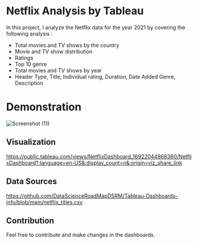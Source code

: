 # Netflix Analysis by Tableau
In this project, I analyze the Netflix data for the year 2021 by covering the following analysis :
- Total movies and TV shows by the country
- Movie and TV show distribution
- Ratings
- Top 10 genre
- Total movies and TV shows by year
- Header  Type, Title, Individual rating, Duration, Date Added Genre, Description 

# Demonstration
![Screenshot (11)](https://github.com/sakshipande23/Netflix_Analysis/assets/89894414/df5087dd-497b-4707-a584-1ddd3cc53902)

## Visualization
https://public.tableau.com/views/NetflixDashboard_16922044868380/NetflixDashboard?:language=en-US&:display_count=n&:origin=viz_share_link

## Data Sources 
https://github.com/DataScienceRoadMapDSRM/Tableau-Dashboards-info/blob/main/netflix_titles.csv

## Contribution
Feel free to contribute and make changes in the dashboards.
